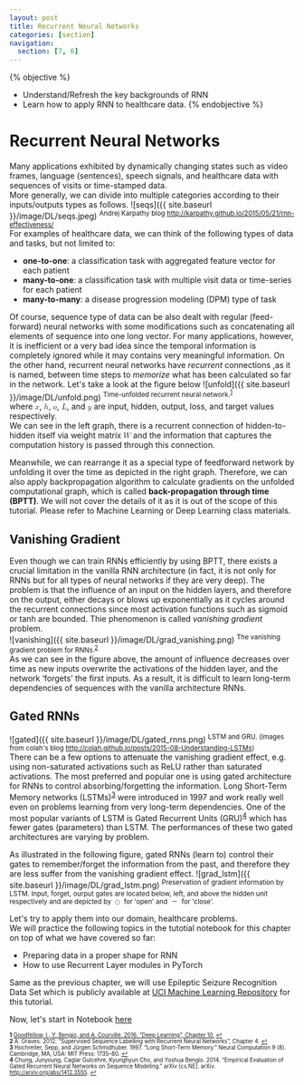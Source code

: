 ```yaml
---
layout: post
title: Recurrent Neural Networks
categories: [section]
navigation:
  section: [7, 6]
---
```

{% objective %}
- Understand/Refresh the key backgrounds of RNN
- Learn how to apply RNN to healthcare data.
{% endobjective %}

# Recurrent Neural Networks
Many applications exhibited by dynamically changing states such as video frames, language (sentences), speech signals, and healthcare data with sequences of visits or time-stamped data.  
More generally, we can divide into multiple categories according to their inputs/outputs types as follows.
![seqs]({{ site.baseurl }}/image/DL/seqs.jpeg)
<sup>Andrej Karpathy blog <http://karpathy.github.io/2015/05/21/rnn-effectiveness/></sup>  
For examples of healthcare data, we can think of the following types of data and tasks, but not limited to:
* **one-to-one**: a classification task with aggregated feature vector for each patient
* **many-to-one**: a classification task with multiple visit data or time-series for each patient
* **many-to-many**: a disease progression modeling (DPM) type of task

Of course, sequence type of data can be also dealt with regular (feed-forward) neural networks with some modifications such as concatenating all elements of sequence into one long vector. For many applications, however, it is inefficient or a very bad idea since the temporal information is completely ignored while it may contains very meaningful information. On the other hand, recurrent neural networks have *recurrent* connections ,as it is named, between time steps to *memorize* what has been calculated so far in the network. Let's take a look at the figure below
![unfold]({{ site.baseurl }}/image/DL/unfold.png)
<sup>Time-unfolded recurrent neural network.<sup id="a1">[1](#f1)</sup></sup>  
where <math><mi>x</mi></math>, <math><mi>h</mi></math>, <math><mi>o</mi></math>, <math><mi>L</mi></math>, and <math><mi>y</mi></math> are input, hidden, output, loss, and target values respectively.  
We can see in the left graph, there is a recurrent connection of hidden-to-hidden itself via weight matrix <math><mi>W</mi></math> and the information that captures the computation history is passed through this connection.

Meanwhile, we can rearrange it as a special type of feedforward network by unfolding it over the time as depicted in the right graph. Therefore, we can also apply backpropagation algorithm to calculate gradients on the unfolded computational graph, which is called **back-propagation through time (BPTT)**. We will not cover the details of it as it is out of the scope of this tutorial. Please refer to Machine Learning or Deep Learning class materials.

<!--
<math xmlns="http://www.w3.org/1998/Math/MathML">
  <mtable columnalign="right left right left right left right left right left right left" rowspacing="3pt" columnspacing="0em 2em 0em 2em 0em 2em 0em 2em 0em 2em 0em" displaystyle="true">
    <mtr>
      <mtd>
        <msup>
          <mrow class="MJX-TeXAtom-ORD">
            <mi mathvariant="bold">a</mi>
          </mrow>
          <mrow class="MJX-TeXAtom-ORD">
            <mo stretchy="false">(</mo>
            <mi>t</mi>
            <mo stretchy="false">)</mo>
          </mrow>
        </msup>
      </mtd>
      <mtd>
        <mi></mi>
        <mo>=</mo>
        <mrow class="MJX-TeXAtom-ORD">
          <mi mathvariant="bold">b</mi>
        </mrow>
        <mo>+</mo>
        <mrow class="MJX-TeXAtom-ORD">
          <mi mathvariant="bold">W</mi>
        </mrow>
        <msup>
          <mrow class="MJX-TeXAtom-ORD">
            <mi mathvariant="bold">h</mi>
          </mrow>
          <mrow class="MJX-TeXAtom-ORD">
            <mo stretchy="false">(</mo>
            <mi>t</mi>
            <mo>&#x2212;</mo>
            <mn>1</mn>
            <mo stretchy="false">)</mo>
          </mrow>
        </msup>
        <mo>+</mo>
        <mrow class="MJX-TeXAtom-ORD">
          <mi mathvariant="bold">U</mi>
        </mrow>
        <msup>
          <mrow class="MJX-TeXAtom-ORD">
            <mi mathvariant="bold">x</mi>
          </mrow>
          <mrow class="MJX-TeXAtom-ORD">
            <mo stretchy="false">(</mo>
            <mi>t</mi>
            <mo stretchy="false">)</mo>
          </mrow>
        </msup>
      </mtd>
    </mtr>
    <mtr>
      <mtd>
        <msup>
          <mrow class="MJX-TeXAtom-ORD">
            <mi mathvariant="bold">h</mi>
          </mrow>
          <mrow class="MJX-TeXAtom-ORD">
            <mo stretchy="false">(</mo>
            <mi>t</mi>
            <mo stretchy="false">)</mo>
          </mrow>
        </msup>
      </mtd>
      <mtd>
        <mi></mi>
        <mo>=</mo>
        <mi>tanh</mi>
        <mo>&#x2061;</mo>
        <mo stretchy="false">(</mo>
        <msup>
          <mrow class="MJX-TeXAtom-ORD">
            <mi mathvariant="bold">a</mi>
          </mrow>
          <mrow class="MJX-TeXAtom-ORD">
            <mo stretchy="false">(</mo>
            <mi>t</mi>
            <mo stretchy="false">)</mo>
          </mrow>
        </msup>
        <mo stretchy="false">)</mo>
      </mtd>
    </mtr>
    <mtr>
      <mtd>
        <msup>
          <mrow class="MJX-TeXAtom-ORD">
            <mi mathvariant="bold">o</mi>
          </mrow>
          <mrow class="MJX-TeXAtom-ORD">
            <mo stretchy="false">(</mo>
            <mi>t</mi>
            <mo stretchy="false">)</mo>
          </mrow>
        </msup>
      </mtd>
      <mtd>
        <mi></mi>
        <mo>=</mo>
        <mrow class="MJX-TeXAtom-ORD">
          <mi mathvariant="bold">c</mi>
        </mrow>
        <mo>+</mo>
        <mrow class="MJX-TeXAtom-ORD">
          <mi mathvariant="bold">V</mi>
        </mrow>
        <msup>
          <mrow class="MJX-TeXAtom-ORD">
            <mi mathvariant="bold">h</mi>
          </mrow>
          <mrow class="MJX-TeXAtom-ORD">
            <mo stretchy="false">(</mo>
            <mi>t</mi>
            <mo stretchy="false">)</mo>
          </mrow>
        </msup>
      </mtd>
    </mtr>
    <mtr>
      <mtd>
        <msup>
          <mrow class="MJX-TeXAtom-ORD">
            <mover>
              <mrow class="MJX-TeXAtom-ORD">
                <mi mathvariant="bold">y</mi>
              </mrow>
              <mo stretchy="false">&#x005E;</mo>
            </mover>
          </mrow>
          <mrow class="MJX-TeXAtom-ORD">
            <mo stretchy="false">(</mo>
            <mi>t</mi>
            <mo stretchy="false">)</mo>
          </mrow>
        </msup>
      </mtd>
      <mtd>
        <mi></mi>
        <mo>=</mo>
        <mtext>softmax</mtext>
        <mo stretchy="false">(</mo>
        <msup>
          <mrow class="MJX-TeXAtom-ORD">
            <mi mathvariant="bold">o</mi>
          </mrow>
          <mrow class="MJX-TeXAtom-ORD">
            <mo stretchy="false">(</mo>
            <mi>t</mi>
            <mo stretchy="false">)</mo>
          </mrow>
        </msup>
        <mo stretchy="false">)</mo>
      </mtd>
    </mtr>
  </mtable>
</math>
-->
## Vanishing Gradient
Even though we can train RNNs efficiently by using BPTT, there exists a crucial limitation in the vanilla RNN architecture (in fact, it is not only for RNNs but for all types of neural networks if they are very deep). The problem is that the influence of an input on the hidden layers, and therefore on the output, either decays or blows up exponentially as it cycles around the recurrent connections since most activation functions such as sigmoid or tanh are bounded. Thie phenomenon is called *vanishing gradient* problem.  
![vanishing]({{ site.baseurl }}/image/DL/grad_vanishing.png)
<sup>The vanishing gradient problem for RNNs.<sup id="a2">[2](#f2)</sup></sup>  
As we can see in the figure above, the amount of influence decreases over time as new inputs overwrite the activations of the hidden layer, and the network ‘forgets’ the first inputs. As a result, it is difficult to learn long-term dependencies of sequences with the vanilla architecture RNNs.

## Gated RNNs
![gated]({{ site.baseurl }}/image/DL/gated_rnns.png)
<sup>LSTM and GRU. (images from colah's blog <http://colah.github.io/posts/2015-08-Understanding-LSTMs>)</sup>  
There can be a few options to attenuate the vanishing gradient effect, e.g. using non-saturated activations such as ReLU rather than saturated activations. The most preferred and popular one is using gated architecture for RNNs to control absorbing/forgetting the information. Long Short-Term Memory networks (LSTMs)<sup id="a3">[3](#f3)</sup></sup> were introduced in 1997 and work really well even on problems learning from very long-term dependencies. One of the most popular variants of LSTM is Gated Recurrent Units (GRU)<sup id="a3">[4](#f4)</sup></sup> which has fewer gates (parameters) than LSTM. The performances of these two gated architectures are varying by problem. 

As illustrated in the following figure, gated RNNs (learn to) control their gates to remember/forget the information from the past, and therefore they are less suffer from the vanishing gradient effect. 
![grad_lstm]({{ site.baseurl }}/image/DL/grad_lstm.png)
<sup>Preservation of gradient information by LSTM. Input, forget, ourput gates are located below, left, and above the hidden unit respectively and are depicted by <math><mo>&#x25CB;</mo></math> for 'open' and <math><mo>&#xFF0D;</mo></math> for 'close'.</sup>  

Let's try to apply them into our domain, healthcare problems.  
We will practice the following topics in the tutotial notebook for this chapter on top of what we have covered so far:
* Preparing data in a proper shape for RNN
* How to use Recurrent Layer modules in PyTorch

Same as the previous chapter, we will use Epileptic Seizure Recognition Data Set which is publicly available at [UCI Machine Learning Repository](http://archive.ics.uci.edu/ml/datasets/Epileptic+Seizure+Recognition) for this tutorial.

Now, let's start in Notebook [here](https://github.com/ast0414/CSE6250BDH-LAB-DL/blob/master/3_RNN.ipynb)

<sub><sup><b id="f1">1</b> [Goodfellow, I., Y. Bengio, and A. Courville. 2016. “Deep Learning”, Chapter 10.](http://www.deeplearningbook.org/contents/rnn.html) [↩](#a1)</sup></sub>  
<sub><sup><b id="f2">2</b> A. Graves. 2012. “Supervised Sequence Labelling with Recurrent Neural Networks”, Chapter 4. [↩](#a2)</sup></sub>  
<sub><sup><b id="f3">3</b> Hochreiter, Sepp, and Jürgen Schmidhuber. 1997. “Long Short-Term Memory.” Neural Computation 9 (8). Cambridge, MA, USA: MIT Press: 1735–80. [↩](#a3)</sup></sub>  
<sub><sup><b id="f4">4</b> Chung, Junyoung, Caglar Gulcehre, Kyunghyun Cho, and Yoshua Bengio. 2014. “Empirical Evaluation of Gated Recurrent Neural Networks on Sequence Modeling.” arXiv [cs.NE]. arXiv. http://arxiv.org/abs/1412.3555. [↩](#a4)</sup></sub>
